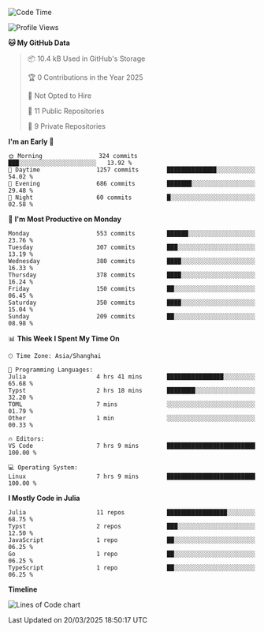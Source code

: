 <!--START_SECTION:waka-->
![Code Time](http://img.shields.io/badge/Code%20Time-302%20hrs%2017%20mins-blue)

![Profile Views](http://img.shields.io/badge/Profile%20Views-0-blue)

**🐱 My GitHub Data** 

> 📦 10.4 kB Used in GitHub's Storage 
 > 
> 🏆 0 Contributions in the Year 2025
 > 
> 🚫 Not Opted to Hire
 > 
> 📜 11 Public Repositories 
 > 
> 🔑 9 Private Repositories 
 > 
**I'm an Early 🐤** 

```text
🌞 Morning                324 commits         ███░░░░░░░░░░░░░░░░░░░░░░   13.92 % 
🌆 Daytime                1257 commits        ██████████████░░░░░░░░░░░   54.02 % 
🌃 Evening                686 commits         ███████░░░░░░░░░░░░░░░░░░   29.48 % 
🌙 Night                  60 commits          █░░░░░░░░░░░░░░░░░░░░░░░░   02.58 % 
```
📅 **I'm Most Productive on Monday** 

```text
Monday                   553 commits         ██████░░░░░░░░░░░░░░░░░░░   23.76 % 
Tuesday                  307 commits         ███░░░░░░░░░░░░░░░░░░░░░░   13.19 % 
Wednesday                380 commits         ████░░░░░░░░░░░░░░░░░░░░░   16.33 % 
Thursday                 378 commits         ████░░░░░░░░░░░░░░░░░░░░░   16.24 % 
Friday                   150 commits         ██░░░░░░░░░░░░░░░░░░░░░░░   06.45 % 
Saturday                 350 commits         ████░░░░░░░░░░░░░░░░░░░░░   15.04 % 
Sunday                   209 commits         ██░░░░░░░░░░░░░░░░░░░░░░░   08.98 % 
```


📊 **This Week I Spent My Time On** 

```text
🕑︎ Time Zone: Asia/Shanghai

💬 Programming Languages: 
Julia                    4 hrs 41 mins       ████████████████░░░░░░░░░   65.68 % 
Typst                    2 hrs 18 mins       ████████░░░░░░░░░░░░░░░░░   32.20 % 
TOML                     7 mins              ░░░░░░░░░░░░░░░░░░░░░░░░░   01.79 % 
Other                    1 min               ░░░░░░░░░░░░░░░░░░░░░░░░░   00.33 % 

🔥 Editors: 
VS Code                  7 hrs 9 mins        █████████████████████████   100.00 % 

💻 Operating System: 
Linux                    7 hrs 9 mins        █████████████████████████   100.00 % 
```

**I Mostly Code in Julia** 

```text
Julia                    11 repos            █████████████████░░░░░░░░   68.75 % 
Typst                    2 repos             ███░░░░░░░░░░░░░░░░░░░░░░   12.50 % 
JavaScript               1 repo              ██░░░░░░░░░░░░░░░░░░░░░░░   06.25 % 
Go                       1 repo              ██░░░░░░░░░░░░░░░░░░░░░░░   06.25 % 
TypeScript               1 repo              ██░░░░░░░░░░░░░░░░░░░░░░░   06.25 % 
```



**Timeline**

![Lines of Code chart](https://raw.githubusercontent.com/dhtantoy/dhtantoy/main/assets/bar_graph.png)


 Last Updated on 20/03/2025 18:50:17 UTC
<!--END_SECTION:waka-->



<!--
**dhtantoy/dhtantoy** is a ✨ _special_ ✨ repository because its `README.md` (this file) appears on your GitHub profile.

Here are some ideas to get you started:

- 🔭 I’m currently working on ...
- 🌱 I’m currently learning ...
- 👯 I’m looking to collaborate on ...
- 🤔 I’m looking for help with ...
- 💬 Ask me about ...
- 📫 How to reach me: ...
- 😄 Pronouns: ...
- ⚡ Fun fact: ...
-->
